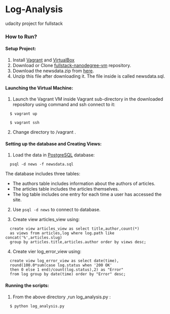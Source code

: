 # Log-Analysis
udacity project for fullstack

### How to Run?

#### Setup Project:
  1. Install [Vagrant](https://www.vagrantup.com/) and [VirtualBox](https://www.virtualbox.org/)
  2. Download or Clone [fullstack-nanodegree-vm](https://github.com/udacity/fullstack-nanodegree-vm) repository.
  3. Download the newsdata.zip from [here](https://d17h27t6h515a5.cloudfront.net/topher/2016/August/57b5f748_newsdata/newsdata.zip).
  4. Unzip this file after downloading it. The file inside is called newsdata.sql.
  
#### Launching the Virtual Machine:
  1. Launch the Vagrant VM inside Vagrant sub-directory in the downloaded repository using command and ssh connect to it:
  
  ```
    $ vagrant up
  ```
  ```
    $ vagrant ssh
  ```
  2. Change directory to /vagrant .
  
#### Setting up the database and Creating Views:

  1. Load the data in [PostgreSQL](https://www.postgresql.org/) database:
  
  ```
    psql -d news -f newsdata.sql
  ```
  The database includes three tables:
  * The authors table includes information about the authors of articles.
  * The articles table includes the articles themselves.
  * The log table includes one entry for each time a user has accessed the site.
  
  2. Use `psql -d news` to connect to database.
  
  3. Create view articles_view using:
  ```
   	create view articles_view as select title,author,count(*) 
	as views from articles,log where log.path like concat('%',articles.slug) 
	group by articles.title,articles.author order by views desc;
  ```

  4. Create vier log_error_view using:
  ```
    create view log_error_view as select date(time),
	round(100.0*sum(case log.status when '200 OK' 
	then 0 else 1 end)/count(log.status),2) as "Error" 
	from log group by date(time) order by "Error" desc;
  ```

#### Running the scripts:
  1. From the above directory ,run log_analysis.py :
  ```
    $ python log_analysis.py
  ```
  
